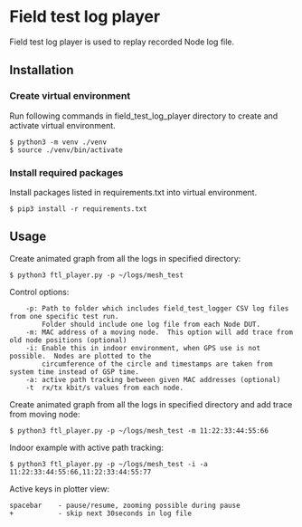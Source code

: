 # Field test log player

Field test log player is used to replay recorded Node log file.

## Installation

### Create virtual environment

Run following commands in field_test_log_player directory to create and activate virtual
environment.
```
$ python3 -m venv ./venv
$ source ./venv/bin/activate
```

### Install required packages
Install packages listed in requirements.txt into virtual environment.
```
$ pip3 install -r requirements.txt
```

## Usage

Create animated graph from all the logs in specified directory:
```
$ python3 ftl_player.py -p ~/logs/mesh_test
```
Control options:
```
    -p: Path to folder which includes field_test_logger CSV log files from one specific test run.
        Folder should include one log file from each Node DUT.
    -m: MAC address of a moving node.  This option will add trace from old node positions (optional)
    -i: Enable this in indoor environment, when GPS use is not possible.  Nodes are plotted to the
        circumference of the circle and timestamps are taken from system time instead of GSP time.
    -a: active path tracking between given MAC addresses (optional)
    -t  rx/tx kbit/s values from each node.
```
Create animated graph from all the logs in specified directory and add trace from moving node:
```
$ python3 ftl_player.py -p ~/logs/mesh_test -m 11:22:33:44:55:66
```
Indoor example with active path tracking:
```
$ python3 ftl_player.py -p ~/logs/mesh_test -i -a 11:22:33:44:55:66,11:22:33:44:55:77
```
Active keys in plotter view:

    spacebar    - pause/resume, zooming possible during pause
    +           - skip next 30seconds in log file

